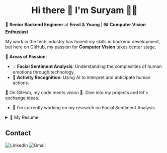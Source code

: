 <h1 align='center'>
  Hi there 👋 I'm Suryam 👨‍💻
</h1>

<p align='center'></p>

🔧 **Senior Backend Engineer** at **Ernst & Young** | 🖼️ **Computer Vision Enthusiast**

My work in the tech industry has honed my skills in backend development, but here on GitHub, my passion for **Computer Vision** takes center stage.

🌟 **Areas of Passion**:
- 💡 **Facial Sentiment Analysis**: Understanding the complexities of human emotions through technology.
- 🏃 **Activity Recognition**: Using AI to interpret and anticipate human actions.

📌 On GitHub, my code meets vision 🔭. Dive into my projects and let's exchange ideas.

- 🌱 I’m currently working on my research on Facial Sentiment Analysis

<details>
  <summary>📃 My Resume</summary>


## Education

- 📖 **Master of Science - Computer Science (GPA:3.63/4.00)**\
📆 August 2018 - May 2021\
🏤 **University of Texas at Arlington** - Arlington TX, USA

- 📖 **Bachelor of Engineering - Computer Engineering**\
📆 June 2013 - August 2017\
🏤 **University of Pune** - Pune MH, India

## Work Experience


- 💼 **Sr. Backend Engineer**\
📆 March 2022 - Present\
📍 **Ernst & Young** - Dallas TX, USA\
*- Collaborated on architecting a domain-driven party service application integrating legacy MDM with modern cloud-based banking platforms.*\
*- Revolutionized customer onboarding for instant account setup and access to cutting-edge financial tools.*\
*- Leveraged Spring Boot for our party service application, optimized for cloud performance via AWS containerization.*\
*- Developed scalable RESTful APIs connecting seamlessly with top cloud-based financial platforms.*\
*- Employed Amazon MSK for reliable cross-domain messaging, leveraging Apache Kafka.*\
*- Incorporated Splunk for enhanced system logging, monitoring, and real-time troubleshooting insights.*\
*- Designed intuitive dashboards for instant insights into app performance and user behavior.*\
*- Made bi-monthly client visits to ensure clear communication and alignment with client vision.*\
*- Excelled in translating complex user requirements into clear designs and actionable plans.*\
*- Contributed to thorough project documentation including Swagger, Confluence, architecture diagrams, data models, and more.*\
*- Assisted in designing robust automated Newman test scenarios for consistent software quality.*\
*- Volunteered to automate a Python script for another team, extracting crucial metadata from ~90K queries.*\
*- Aided in engagement economics tasks, creating Tableau dashboards and handling monthly invoices.*

- 💼 **Software Developer**\
📆 September 2021 - March 2022\
📍 **Capital One Financial** - Plano TX, USA\
*- Engaged in backend development, specifically focusing on Kafka streams and REST APIs, to enhance auto loan loss mitigation efforts.*\
*- Worked hand-in-hand with the Data Science team, developing Java integrations for ML models geared towards repossession strategies.*\
*- Spanned the entire SDLC: from requirements and design brainstorming to agile coding.*\
*- Oversaw thorough end-to-end QA and performance tests, ensuring top-tier production quality.*\
*- Amplified unit tests using JUnit, boasting a stellar code coverage surpassing 95%.*\
*- Devised user acceptance test scenarios for data streams & APIs via Cucumber Gherkins.*
    
- 💼 **Graduate Research Assistant**\
📆 December 2019 - May 2021\
📍 **University of Texas at Arlington** - Arlington TX, USA\
**Computer Vision Researcher at VLM (Vision-Learning-Mining) Lab • Supervisor: Dr Vassillis Athitsos • 05/2020 – 09/2021**\
*-  Work involved data preprocessing from depth and color modalities, human pose estimation, activity detection and recognition*\
*-	Collaborate with other researchers on activity recognition and cognitive assessment in children through motion capture and computer vision.*\
*-	Master’s thesis: Structure Aware Human Pose Estimation using Adversarial Learning.*\
**Autonomous Vehicle Development at Sigma Lab • Supervisor: Dr Chen Kan • 12/2019 – 05/2020**\
*-	Integrated ROS on Jetson TX2, an NVIDIA AI platform for a self-driving racecar.*\
*-	Used LIDAR, Zed Stereo Camera data inputs and designed a CNN model for autonomous lane navigation.*

- 💼 **Graduate Teaching Assistant**\
📆 January 2020 - August 2021\
📍 **University of Texas at Arlington** - Arlington TX, USA\
*Courses: Operating Systems CSE 3320, Discrete Structures CSE 2315, Object Oriented Programming CSE 1325, and CSE1310 Introduction to Computers and Programming*\
*-  Assisted faculty members with online instructional preparation, delivery, and assessment.*\
*-  Evaluating and grading projects using a one-on-one virtual demo, through Microsoft Teams as well as leading two discussion sessions every week.*

## Technology & Tools
**Programming Languages<br />**
  <code>Python</code>
  <code>Java</code>
  <code>JavaScript</code>
  <code>Modern C++</code>
  <code>Shell</code>
  <code>MATLAB</code>


**Deep Learning Frameworks and ML Libraries<br />**
  <code>PyTorch</code>
  <code>TensorFlow 2.0</code>
  <code>TensorFlow.JS</code>
  <code>Deeplearning4j</code>
  <code>scikit-learn</code>
  <code>OpenCV</code>
  <code>NumPy</code>
  <code>SciPy</code>
  <code>Pandas</code>
  <code>Matplotlib</code>
  <code>CUDA</code>
  <code>gglplot</code>
  <code>Tableau</code>

**Databases<br />**
  <code>MySQL</code>
  <code>AWS RDS</code>
  <code>AWS DynamoDB</code>
  <code>MongoDB</code>

**Web Technologies<br />**
  <code>HTML5</code>
  <code>CSS3</code>
  <code>React.JS</code>
  <code>Spring</code>
  <code>REST API</code>
  <code>XML</code>
  <code>JSON</code>
  <code>Redis</code>

**Cloud<br />**
  <code>AWS (EC2, S3, RDS, DynamoDB, AWS Lambda, ECS)</code>
  <code>MS Azure (Azure ML)</code>

**Data Analysis and Visualization<br />**
  <code>PySpark</code>
  <code>NumPy</code>
  <code>Pandas</code>
  <code>Matplotlib</code>
  <code>Tableau</code>
  <code>gglplot</code>

**Web Application Development<br />**
  <code>Spring Boot</code>
  <code>Docker</code>
  <code>REST API</code>
  <code>HTML5</code>
  <code>CSS3</code>
  <code>D3.JS</code>
  <code>React.JS</code>
  <code>Node.JS</code>
  
**Software Development <br />**
  <code>Unix</code>
  <code>Git</code>
  <code>Agile Development</code>
  <code>JUnit</code>
  <code>SCRUM</code>
  <code>PyCharm</code>
  <code>IntelliJ IDEA</code>
  <code>Visual Studio</code>
  <code>Eclipse</code>
  <code>Mathworks MATLAB</code>

</details>

## Contact
[<img align="left" alt="LinkedIn" src="https://img.shields.io/badge/linkedin%20-%230077B5.svg?&style=for-the-badge&logo=linkedin&logoColor=white"/>](https://www.linkedin.com/in/suryamsharma/)
[<img align="left" alt="Gmail" src="https://img.shields.io/badge/Gmail-D14836?style=for-the-badge&logo=gmail&logoColor=white" />](mailto:sooryam.sharma@gmail.com)

<!--
**sooryamsharma/sooryamsharma** is a ✨ _special_ ✨ repository because its `README.md` (this file) appears on your GitHub profile.

Here are some ideas to get you started:

- 🔭 I’m currently working on ...
- 🌱 I’m currently learning ...
- 👯 I’m looking to collaborate on ...
- 🤔 I’m looking for help with ...
- 💬 Ask me about ...
- 📫 How to reach me: ...
- 😄 Pronouns: ...
- ⚡ Fun fact: ...
-->




